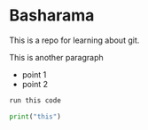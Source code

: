 # Basharama

This is a repo for learning about git.

This is another paragraph

- point 1
- point 2

```sh
run this code
```

```python
print("this")
```